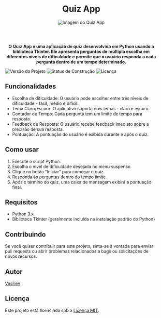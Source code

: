 <div align="center">

<h1 align="center">Quiz App</h1>

<img src="https://caminho/para/sua/imagem" alt="Imagem do Quiz App"/>

<br><br>

<p>
  <strong>O Quiz App é uma aplicação de quiz desenvolvida em Python usando a biblioteca Tkinter. Ele apresenta perguntas de múltipla escolha em diferentes níveis de dificuldade e permite que o usuário responda a cada pergunta dentro de um tempo determinado.</strong>
</p>

</div>

![Versão do Projeto](https://img.shields.io/badge/version-1.0-blue.svg)
![Status de Construção](https://img.shields.io/badge/build-passing-brightgreen.svg)
![Licença](https://img.shields.io/badge/license-MIT-blue.svg)

## Funcionalidades

- Escolha de dificuldade: O usuário pode escolher entre três níveis de dificuldade - fácil, médio e difícil.
- Tema Claro/Escuro: O aplicativo suporta dois temas - claro e escuro.
- Contador de Tempo: Cada pergunta tem um limite de tempo para resposta.
- Feedback de Resposta: O usuário recebe feedback imediato sobre a precisão de sua resposta.
- Pontuação: A pontuação do usuário é exibida durante e após o quiz.

## Como usar

1. Execute o script Python.
2. Escolha o nível de dificuldade desejado no menu suspenso.
3. Clique no botão "Iniciar" para começar o quiz.
4. Responda às perguntas dentro do tempo limite.
5. Após o término do quiz, uma caixa de mensagem exibirá a pontuação final.

## Requisitos

- Python 3.x
- Biblioteca Tkinter (geralmente incluída na instalação padrão do Python)

## Contribuindo

Se você quiser contribuir para este projeto, sinta-se à vontade para enviar pull requests ou abrir problemas relacionados a bugs ou solicitações de novos recursos.

## Autor

[Vasiliev](https://github.com/myersdc)

## Licença

Este projeto está licenciado sob a [Licença MIT](https://opensource.org/licenses/MIT).
